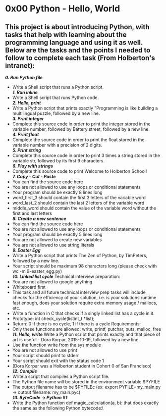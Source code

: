 # 0x00 Python - Hello, World
## This project is about introducing Python, with tasks that help with learning about the programming language and using it as well. Below are the tasks and the points I needed to follow to complete each task (From Holberton's intranet):
***0. Run Python file***
- Write a Shell script that runs a Python script.\
***1. Run inline***
- Write a Shell script that runs Python code.\
***2. Hello, print***
- Write a Python script that prints exactly "Programming is like building a multilingual puzzle, followed by a new line.\
***3. Print integer***
- Complete this source code in order to print the integer stored in the variable number, followed by Battery street, followed by a new line.\
***4. Print float***
- Complete the source code in order to print the float stored in the variable number with a precision of 2 digits.\
***5. Print string***
- Complete this source code in order to print 3 times a string stored in the variable str, followed by its first 9 characters.\
***6. Play with strings***
- Complete this source code to print Welcome to Holberton School!\
***7. Copy - Cut - Paste***
- You can find the source code here
- You are not allowed to use any loops or conditional statements
- Your program should be exactly 8 lines long
- word_first_3 should contain the first 3 letters of the variable word
- word_last_2 should contain the last 2 letters of the variable word
- middle_word should contain the value of the variable word without the first and last letters\
***8. Create a new sentence***
- You can find the source code here
- You are not allowed to use any loops or conditional statements
- Your program should be exactly 5 lines long
- You are not allowed to create new variables
- You are not allowed to use string literals\
***9. Easter Egg***
- Write a Python script that prints The Zen of Python, by TimPeters, followed by a new line.
- Your script should be maximum 98 characters long (please check with wc -m 9-easter_egg.py)\
***10. Linked list cycle***
Technical interview preparation:
- You are not allowed to google anything
- Whiteboard first
- This task and all future technical interview prep tasks will include checks for the efficiency of your solution, i.e. is your solutions runtime fast enough, does your solution require extra memory usage / mallocs, etc.
- Write a function in C that checks if a singly linked list has a cycle in it.
- Prototype: int check_cycle(listint_t *list);
- Return: 0 if there is no cycle, 1 if there is a cycle
Requirements:
- Only these functions are allowed: write, printf, putchar, puts, malloc, free\
***11. Hello, write***
Write a Python script that prints exactly and that piece of art is useful - Dora Korpar, 2015-10-19, followed by a new line.
- Use the function write from the sys module
- You are not allowed to use print
- Your script should print to stderr
- Your script should exit with the status code 1
- (Dora Korpar was a Holberton student in Cohort 0 of San Francisco)\
***12. Compile***
- Write a script that compiles a Python script file.
- The Python file name will be stored in the environment variable $PYFILE
- The output filename has to be $PYFILEc (ex: export PYFILE=my_main.py => output filename: my_main.pyc)\
***13. ByteCode -> Python #1***
- Write the Python function def magic_calculation(a, b): that does exactly the same as the following Python bytecode:\
